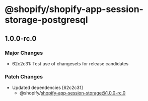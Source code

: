 # @shopify/shopify-app-session-storage-postgresql

## 1.0.0-rc.0

### Major Changes

- 62c2c31: Test use of changesets for release candidates

### Patch Changes

- Updated dependencies [62c2c31]
  - @shopify/shopify-app-session-storage@1.0.0-rc.0
